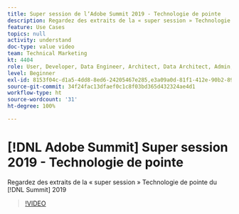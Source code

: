 ```yaml
---
title: Super session de lʼAdobe Summit 2019 - Technologie de pointe
description: Regardez des extraits de la « super session » Technologie de pointe du Summit 2019
feature: Use Cases
topics: null
activity: understand
doc-type: value video
team: Technical Marketing
kt: 4404
role: User, Developer, Data Engineer, Architect, Data Architect, Admin, Leader
level: Beginner
exl-id: 8153f04c-d1a5-4dd8-8ed6-24205467e285,e3a09a0d-81f1-412e-90b2-89161f8dd9e3
source-git-commit: 34f24fac13dfaef0c1c8f03bd365d432324ae4d1
workflow-type: ht
source-wordcount: '31'
ht-degree: 100%

---
```


# [!DNL Adobe Summit] Super session 2019 - Technologie de pointe

Regardez des extraits de la « super session » Technologie de pointe du [!DNL Summit] 2019

>[!VIDEO](https://video.tv.adobe.com/v/30548/?quality=12)
